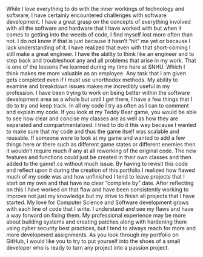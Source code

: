 
While I love everything to do with the inner workings of technology and software, I have certainly encountered challenges with software development. I have a great grasp on the concepts of everything involved with all the software and hardware that I have worked with but when it comes to getting into the weeds of code, I find myself lost more often than not. I do not know if that is just because it hasn’t “hit” me yet or because I lack understanding of it. I have realized that even with that short-coming I still make a great engineer. I have the ability to think like an engineer and to step back and troubleshoot any and all problems that arise in my work. That is one of the lessons I’ve learned during my time here at SNHU. Which I think makes me more valuable as an employee. Any task that I am given gets completed even if I must use unorthodox methods. My ability to examine and breakdown issues makes me incredibly useful in my profession. I have been trying to work on being better within the software development area as a whole but until I get there, I have a few things that I do to try and keep track. In all my code I try as often as I can to comment and explain my code. If you look at my Teddy Bear game, you would be able to see how clear and concise my classes are as well as how they are separated and compartmentalized. I tried to do it this way because I wanted to make sure that my code and thus the game itself was scalable and reusable. If someone were to look at my game and wanted to add a few things here or there such as different game states or different enemies then it wouldn’t require much if any at all reworking of the original code. The new features and functions could just be created in their own classes and then added to the game1.cs without much issue. By having to revisit this code and reflect upon it during the creation of this portfolio I realized how flawed much of my code was and how unfinished I tend to leave projects that I start on my own and that have no clear “complete by” date. After reflecting on this I have worked on that flaw and have been consistently working to improve not just my knowledge but my drive to finish all projects that I have started. My love for Computer Science and Software development grows with each line of code that I write. I understand and see my flaws and have a way forward on fixing them. My professional experience may be more about building systems and creating patches along with hardening them using cyber security best practices, but I tend to always reach for more and more development assignments. As you look through my portfolio on GitHub, I would like you to try to put yourself into the shoes of a small developer who is ready to turn any project into a passion project.

